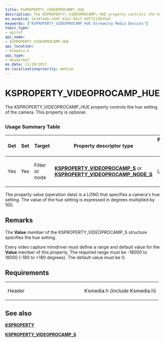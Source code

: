```yaml
---
title: KSPROPERTY\_VIDEOPROCAMP\_HUE
description: The KSPROPERTY\_VIDEOPROCAMP\_HUE property controls the hue setting of the camera. This property is optional.
ms.assetid: 2e347a6b-c04f-41e2-841f-0d77213035e5
keywords: ["KSPROPERTY_VIDEOPROCAMP_HUE Streaming Media Devices"]
topic_type:
- apiref
api_name:
- KSPROPERTY_VIDEOPROCAMP_HUE
api_location:
- Ksmedia.h
api_type:
- HeaderDef
ms.date: 11/28/2017
ms.localizationpriority: medium
---
```


# KSPROPERTY\_VIDEOPROCAMP\_HUE


The KSPROPERTY\_VIDEOPROCAMP\_HUE property controls the hue setting of the camera. This property is optional.

## <span id="ddk_ksproperty_videoprocamp_hue_ks"></span><span id="DDK_KSPROPERTY_VIDEOPROCAMP_HUE_KS"></span>


### Usage Summary Table

<table>
<colgroup>
<col width="20%" />
<col width="20%" />
<col width="20%" />
<col width="20%" />
<col width="20%" />
</colgroup>
<thead>
<tr class="header">
<th>Get</th>
<th>Set</th>
<th>Target</th>
<th>Property descriptor type</th>
<th>Property value type</th>
</tr>
</thead>
<tbody>
<tr class="odd">
<td><p>Yes</p></td>
<td><p>Yes</p></td>
<td><p>Filter or node</p></td>
<td><p><a href="/windows-hardware/drivers/ddi/ksmedia/ns-ksmedia-ksproperty_videoprocamp_s" data-raw-source="[&lt;strong&gt;KSPROPERTY_VIDEOPROCAMP_S&lt;/strong&gt;](/windows-hardware/drivers/ddi/ksmedia/ns-ksmedia-ksproperty_videoprocamp_s)"><strong>KSPROPERTY_VIDEOPROCAMP_S</strong></a> or <a href="/windows-hardware/drivers/ddi/ksmedia/ns-ksmedia-ksproperty_videoprocamp_node_s" data-raw-source="[&lt;strong&gt;KSPROPERTY_VIDEOPROCAMP_NODE_S&lt;/strong&gt;](/windows-hardware/drivers/ddi/ksmedia/ns-ksmedia-ksproperty_videoprocamp_node_s)"><strong>KSPROPERTY_VIDEOPROCAMP_NODE_S</strong></a></p></td>
<td><p>LONG</p></td>
</tr>
</tbody>
</table>

 

The property value (operation data) is a LONG that specifies a camera's hue setting. The value of the hue setting is expressed in degrees multiplied by 100.

Remarks
-------

The **Value** member of the KSPROPERTY\_VIDEOPROCAMP\_S structure specifies the hue setting.

Every video capture minidriver must define a range and default value for the **Value** member of this property. The required range must be -18000 to 18000 (-180 to +180 degrees). The default value must be 0.

Requirements
------------

<table>
<colgroup>
<col width="50%" />
<col width="50%" />
</colgroup>
<tbody>
<tr class="odd">
<td><p>Header</p></td>
<td>Ksmedia.h (include Ksmedia.h)</td>
</tr>
</tbody>
</table>

## See also


[**KSPROPERTY**](/windows-hardware/drivers/ddi/ks/ns-ks-ksidentifier)

[**KSPROPERTY\_VIDEOPROCAMP\_S**](/windows-hardware/drivers/ddi/ksmedia/ns-ksmedia-ksproperty_videoprocamp_s)

